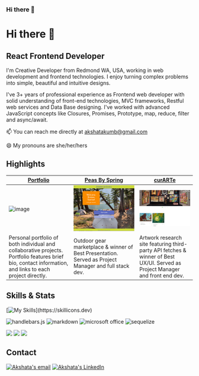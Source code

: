 ### Hi there 👋

<!--
**Akshu3011/Akshu3011** is a ✨ _special_ ✨ repository because its `README.md` (this file) appears on your GitHub profile.

Here are some ideas to get you started:

- 🔭 I’m currently working on ...
- 🌱 I’m currently learning ...
- 👯 I’m looking to collaborate on ...
- 🤔 I’m looking for help with ...
- 💬 Ask me about ...
- 📫 How to reach me: ...
- 😄 Pronouns: ...
- ⚡ Fun fact: ...
-->
# Hi there 👋

## React Frontend Developer
I'm Creative Developer from Redmond WA, USA, working in web development and frontend technologies. I enjoy turning complex problems into simple, beautiful and intuitive designs.

I've 3+ years of professional experience as Frontend web developer with solid understanding of front-end technologies, MVC frameworks, Restful web services and Data Base designing. I've worked with advanced JavaScript concepts like Closures, Promises, Prototype, map, reduce, filter and async/await.

📫 You can reach me directly at akshatakumb@gmail.com

😄 My pronouns are she/her/hers

## Highlights
|[Portfolio](https://akshatak.netlify.app/)|[Peas By Spring](https://peas-by-spring.herokuapp.com//)|[curARTe](https://kitanablade.github.io/curarte/)|
|---|---|---|
|![image](https://user-images.githubusercontent.com/107505837/184802607-3f95be01-2d70-4b01-819c-0d5d60af89a6.png)|![](https://github.com/jlee12297/Outbound-Gear-Exchange/raw/dev/images/Screenshot.png)|![](https://github.com/kitanablade/curarte/raw/dev/assets/images/Screenshot.png)|
|Personal portfolio of both individual and collaborative projects. Portfolio features brief bio, contact information, and links to each project directly.|Outdoor gear marketplace & winner of Best Presentation. Served as Project Manager and full stack dev.|Artwork research site featuring third-party API fetches & winner of Best UX/UI. Served as Project Manager and front end dev.|

## Skills & Stats
[![My Skills](https://skillicons.dev/icons?i=js,html,css,github,heroku,git,linkedin,mongodb,mysql,nodejs,vscode,react,)](https://skillicons.dev)

![handlebars.js](https://img.shields.io/badge/Handlebars.js-f0772b?style=for-the-badge&logo=handlebarsdotjs&logoColor=black)
![markdown](https://img.shields.io/badge/Markdown-000000?style=for-the-badge&logo=markdown&logoColor=white)
![microsoft office](https://img.shields.io/badge/Microsoft_Office-D83B01?style=for-the-badge&logo=microsoft-office&logoColor=white)
![sequelize](https://img.shields.io/badge/Sequelize-52B0E7?style=for-the-badge&logo=Sequelize&logoColor=white)

![](https://github-profile-summary-cards.vercel.app/api/cards/profile-details?username=kristensantee&theme=vue)
![](https://github-readme-stats.vercel.app/api?username=akshu3011)
![](https://github-readme-stats.vercel.app/api/top-langs/?username=akshu3011)


## Contact
[![Akshata's email](https://img.shields.io/badge/Gmail-D14836?style=for-the-badge&logo=gmail&logoColor=white)](mailto:akshatakumb@gmail.com) [![Akshata's LinkedIn](https://img.shields.io/badge/LinkedIn-0077B5?style=for-the-badge&logo=linkedin&logoColor=white)](https://www.linkedin.com/in/akshata-kumbhar/)




